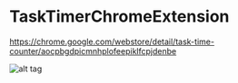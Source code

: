 # TaskTimerChromeExtension

https://chrome.google.com/webstore/detail/task-time-counter/aocpbgdpicmnhplofeepiklfcpjdenbe

![alt tag](https://lh3.googleusercontent.com/tdDdouNhNVSHBpxWegQjOzbyxg2WuuJDLJLREexnyuFVFIXTZEZ_y-EMcb8locjCKYJm-w7qRw=s640-h400-e365-rw)
